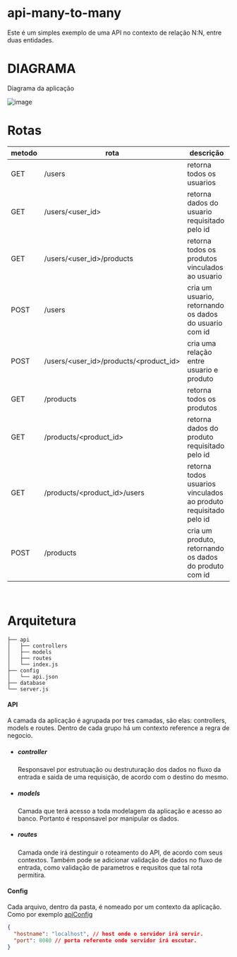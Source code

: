 # api-many-to-many

Este é um simples exemplo de uma API no contexto de relação N:N, entre duas entidades.

# DIAGRAMA

Diagrama da aplicação

![image](https://user-images.githubusercontent.com/29670119/142268459-dc990ca7-6630-481f-b1b6-2e1bc487e6e9.png)


# Rotas

| metodo | rota                                   | descrição                                                        |
| ------ | -------------------------------------- | ---------------------------------------------------------------- |
| GET    | /users                                 | retorna todos os usuarios                                        |
| GET    | /users/<user_id>                       | retorna dados do usuario requisitado pelo id                     |
| GET    | /users/<user_id>/products              | retorna todos os produtos vinculados ao usuario                  |
| POST   | /users                                 | cria um usuario, retornando os dados do usuario com id           |
| POST   | /users/<user_id>/products/<product_id> | cria uma relação entre usuario e produto                         |
| GET    | /products                              | retorna todos os produtos                                        |
| GET    | /products/<product_id>                 | retorna dados do produto requisitado pelo id                     |
| GET    | /products/<product_id>/users           | retorna todos usuarios vinculados ao produto requisitado pelo id |
| POST   | /products                              | cria um produto, retornando os dados do produto com id           |

<br/>

# Arquitetura

```shell
├── api
│   ├── controllers
│   ├── models
│   ├── routes
│   └── index.js
├── config
│   └── api.json
├── database
└── server.js
```

#### API

A camada da aplicação é agrupada por tres camadas, são elas: controllers, models e routes. Dentro de cada grupo há um contexto reference a regra de negocio.

- ##### controller

  Responsavel por estrutuação ou destruturação dos dados no fluxo da entrada e saida de uma requisição, de acordo com o destino do mesmo.

- ##### models

  Camada que terá acesso a toda modelagem da aplicação e acesso ao banco. Portanto é responsavel por manipular os dados.

- ##### routes

  Camada onde irá destinguir o roteamento do API, de acordo com seus contextos. Também pode se adicionar validação de dados no fluxo de entrada, como validação de parametros e requsitos que tal rota permitira.

#### Config

Cada arquivo, dentro da pasta, é nomeado por um contexto da aplicação.
Como por exemplo [apiConfig](./config/api.json)

```json
{
  "hostname": "localhost", // host onde o servidor irá servir.
  "port": 8080 // porta referente onde servidor irá escutar.
}
```
